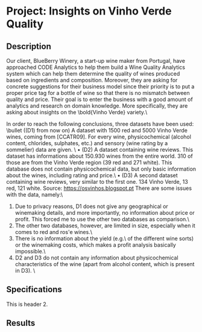 # Project: Insights on Vinho Verde Quality

## Description

Our client, BlueBerry Winery, a start-up wine maker from Portugal, have approached CODE Analytics to help them build a Wine Quality Analytics system which can help them determine the quality of wines produced based on ingredients and composition. Moreover, they are asking for concrete suggestions for their business model since their priority is to put a proper price tag for a bottle of wine so that there is no mismatch between quality and price. Their goal is to enter the business with a good amount of analytics and research on domain knowledge. More specifically, they are asking about insights on the \bold{Vinho Verde} variety.\

In order to reach the following conclusions, three datasets have been used:\
\bullet ((D1) from now on) A dataset with 1500 red and 5000 Vinho Verde wines, coming from [CCATR09]. For every wine, physicochemical (alcohol content, chlorides, sulphates, etc\.) and sensory (wine rating by a sommelier) data are given. \\
$\bullet$ (D2) A dataset containing wine reviews. This dataset has informations about 150.930 wines from the entire world. 310 of those are from the Vinho Verde region (39 red and 271 white). This database does not contain physicochemical data, but only basic information about the wines, including rating and price.\\
$\bullet$ (D3) A second dataset containing wine reviews, very similar to the first one. 134 Vinho Verde, 13 red, 121 white. Source: https://osvinhos.blogspot.pt
There are some issues with the data, namely:\\
1) Due to privacy reasons, D1 does not give any geographical or winemaking details, and more importantly, no information about price or profit. This forced me to use the other two databases as comparison.\\
2) The other two databases, however, are limited in size, especially when it comes to red and ros'e wines.\\
3) There is no information about the yield (e.g.\ of the different wine sorts) or the winemaking costs, which makes a profit analysis basically impossible.\\
4) D2 and D3 do not contain any information about physicochemical characteristics of the wine (apart from alcohol content, which is present in D3). \\

## Specifications 

This is header 2.

## Results
